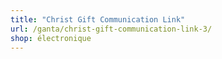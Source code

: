 ```yaml
---
title: "Christ Gift Communication Link"
url: /ganta/christ-gift-communication-link-3/
shop: électronique
---
```

